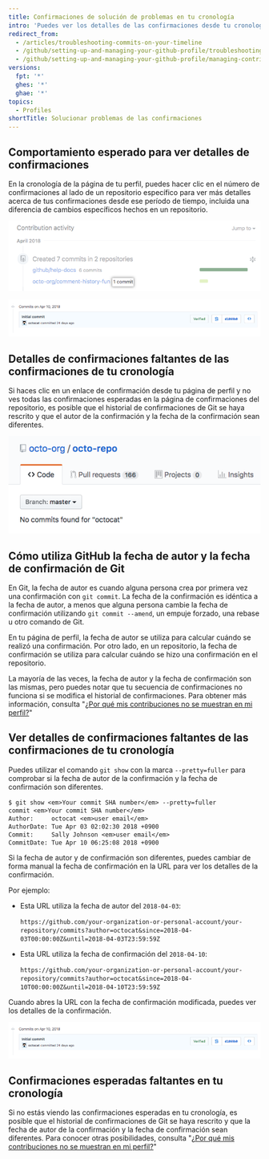 ```yaml
---
title: Confirmaciones de solución de problemas en tu cronología
intro: 'Puedes ver los detalles de las confirmaciones desde tu cronología del perfil. Si no ves las confirmaciones que esperas en tu perfil o no puedes encontrar los detalles de confirmaciones desde la página de tu perfil, puede que sean diferentes la fecha de la confirmación y el autor de la confirmación.'
redirect_from:
  - /articles/troubleshooting-commits-on-your-timeline
  - /github/setting-up-and-managing-your-github-profile/troubleshooting-commits-on-your-timeline
  - /github/setting-up-and-managing-your-github-profile/managing-contribution-graphs-on-your-profile/troubleshooting-commits-on-your-timeline
versions:
  fpt: '*'
  ghes: '*'
  ghae: '*'
topics:
  - Profiles
shortTitle: Solucionar problemas de las confirmaciones
---
```


## Comportamiento esperado para ver detalles de confirmaciones

En la cronología de la página de tu perfil, puedes hacer clic en el número de confirmaciones al lado de un repositorio específico para ver más detalles acerca de tus confirmaciones desde ese período de tiempo, incluida una diferencia de cambios específicos hechos en un repositorio.

![Enlace de confirmación en la cronología del perfil](/assets/images/help/profile/commit-link-on-profile-timeline.png)

![Detalles de confirmaciones](/assets/images/help/commits/commit-details.png)

## Detalles de confirmaciones faltantes de las confirmaciones de tu cronología

Si haces clic en un enlace de confirmación desde tu página de perfil y no ves todas las confirmaciones esperadas en la página de confirmaciones del repositorio, es posible que el historial de confirmaciones de Git se haya rescrito y que el autor de la confirmación y la fecha de la confirmación sean diferentes.

![Página del repositorio con el mensaje que dice "no commits found for octocat" (no se encontraron confirmaciones para octocat)](/assets/images/help/repository/no-commits-found.png)

## Cómo utiliza GitHub la fecha de autor y la fecha de confirmación de Git

En Git, la fecha de autor es cuando alguna persona crea por primera vez una confirmación con `git commit`. La fecha de la confirmación es idéntica a la fecha de autor, a menos que alguna persona cambie la fecha de confirmación utilizando `git commit --amend`, un empuje forzado, una rebase u otro comando de Git.

En tu página de perfil, la fecha de autor se utiliza para calcular cuándo se realizó una confirmación. Por otro lado, en un repositorio, la fecha de confirmación se utiliza para calcular cuándo se hizo una confirmación en el repositorio.

La mayoría de las veces, la fecha de autor y la fecha de confirmación son las mismas, pero puedes notar que tu secuencia de confirmaciones no funciona si se modifica el historial de confirmaciones. Para obtener más información, consulta "[¿Por qué mis contribuciones no se muestran en mi perfil?](/articles/why-are-my-contributions-not-showing-up-on-my-profile)"

## Ver detalles de confirmaciones faltantes de las confirmaciones de tu cronología

Puedes utilizar el comando `git show` con la marca `--pretty=fuller` para comprobar si la fecha de autor de la confirmación y la fecha de confirmación son diferentes.

```shell
$ git show <em>Your commit SHA number</em> --pretty=fuller
commit <em>Your commit SHA number</em>
Author:     octocat <em>user email</em>
AuthorDate: Tue Apr 03 02:02:30 2018 +0900
Commit:     Sally Johnson <em>user email</em>
CommitDate: Tue Apr 10 06:25:08 2018 +0900
```

Si la fecha de autor y de confirmación son diferentes, puedes cambiar de forma manual la fecha de confirmación en la URL para ver los detalles de la confirmación.

Por ejemplo:
- Esta URL utiliza la fecha de autor del `2018-04-03`:

  `https://github.com/your-organization-or-personal-account/your-repository/commits?author=octocat&since=2018-04-03T00:00:00Z&until=2018-04-03T23:59:59Z`
- Esta URL utiliza la fecha de confirmación del `2018-04-10`:

  `https://github.com/your-organization-or-personal-account/your-repository/commits?author=octocat&since=2018-04-10T00:00:00Z&until=2018-04-10T23:59:59Z`

Cuando abres la URL con la fecha de confirmación modificada, puedes ver los detalles de la confirmación.

![Detalles de confirmaciones](/assets/images/help/commits/commit-details.png)

## Confirmaciones esperadas faltantes en tu cronología

Si no estás viendo las confirmaciones esperadas en tu cronología, es posible que el historial de confirmaciones de Git se haya rescrito y que la fecha de autor de la confirmación y la fecha de confirmación sean diferentes. Para conocer otras posibilidades, consulta "[¿Por qué mis contribuciones no se muestran en mi perfil?](/articles/why-are-my-contributions-not-showing-up-on-my-profile)"
